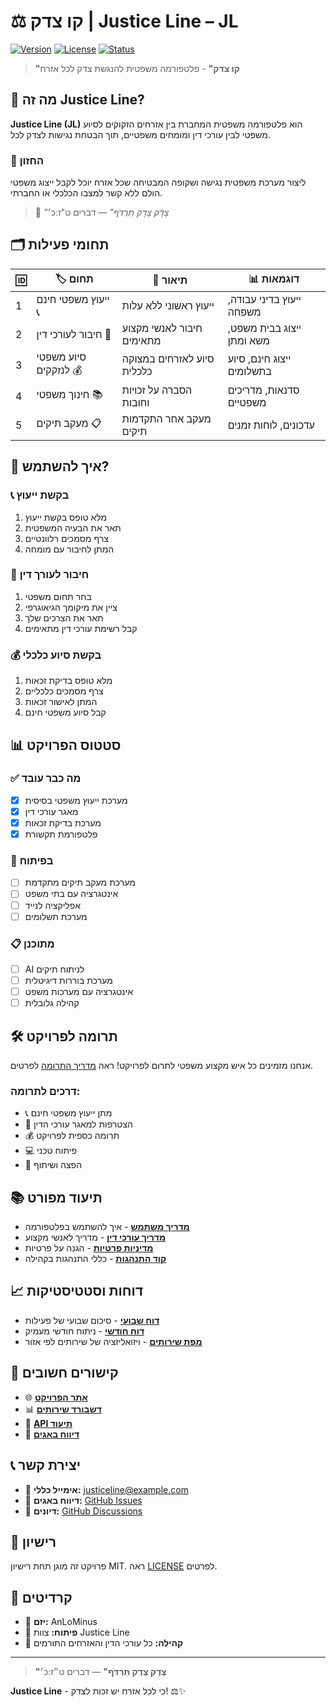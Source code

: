 # ⚖️ קו צדק | **Justice Line – JL**

[![Version](https://img.shields.io/badge/version-0.1.0-blue.svg)](https://github.com/AnLoMinus/JusticeLine)
[![License](https://img.shields.io/badge/license-MIT-green.svg)](LICENSE)
[![Status](https://img.shields.io/badge/status-MVP%20Development-orange.svg)](https://github.com/AnLoMinus/JusticeLine)

> **"קו צדק"** - פלטפורמה משפטית להנגשת צדק לכל אזרח

## 🎯 מה זה Justice Line?

**Justice Line (JL)** הוא פלטפורמה משפטית המחברת בין אזרחים הזקוקים לסיוע משפטי לבין עורכי דין ומומחים משפטיים, תוך הבטחת נגישות לצדק לכל.

### 🧭 החזון
ליצור מערכת משפטית נגישה ושקופה המבטיחה שכל אזרח יוכל לקבל ייצוג משפטי הולם ללא קשר למצבו הכלכלי או החברתי.

> 📜 _"צֶדֶק צֶדֶק תִּרְדֹּף"_ — דברים ט"ז:כ׳

## 🗂️ תחומי פעילות

| 🆔 | 🏷️ תחום | 📝 תיאור | 📊 דוגמאות |
|---|---|---|---|
| 1 | ייעוץ משפטי חינם 📞 | ייעוץ ראשוני ללא עלות | ייעוץ בדיני עבודה, משפחה |
| 2 | חיבור לעורכי דין 🤝 | חיבור לאנשי מקצוע מתאימים | ייצוג בבית משפט, משא ומתן |
| 3 | סיוע משפטי לנזקקים 💰 | סיוע לאזרחים במצוקה כלכלית | ייצוג חינם, סיוע בתשלומים |
| 4 | חינוך משפטי 📚 | הסברה על זכויות וחובות | סדנאות, מדריכים משפטיים |
| 5 | מעקב תיקים 📋 | מעקב אחר התקדמות תיקים | עדכונים, לוחות זמנים |

## 🚀 איך להשתמש?

### 📞 בקשת ייעוץ
1. מלא טופס בקשת ייעוץ
2. תאר את הבעיה המשפטית
3. צרף מסמכים רלוונטיים
4. המתן לחיבור עם מומחה

### 🤝 חיבור לעורך דין
1. בחר תחום משפטי
2. ציין את מיקומך הגיאוגרפי
3. תאר את הצרכים שלך
4. קבל רשימת עורכי דין מתאימים

### 💰 בקשת סיוע כלכלי
1. מלא טופס בדיקת זכאות
2. צרף מסמכים כלכליים
3. המתן לאישור זכאות
4. קבל סיוע משפטי חינם

## 📊 סטטוס הפרויקט

### ✅ מה כבר עובד
- [x] מערכת ייעוץ משפטי בסיסית
- [x] מאגר עורכי דין
- [x] מערכת בדיקת זכאות
- [x] פלטפורמת תקשורת

### 🚧 בפיתוח
- [ ] מערכת מעקב תיקים מתקדמת
- [ ] אינטגרציה עם בתי משפט
- [ ] אפליקציה לנייד
- [ ] מערכת תשלומים

### 📋 מתוכנן
- [ ] AI לניתוח תיקים
- [ ] מערכת בוררות דיגיטלית
- [ ] אינטגרציה עם מערכות משפט
- [ ] קהילה גלובלית

## 🛠️ תרומה לפרויקט

אנחנו מזמינים כל איש מקצוע משפטי לתרום לפרויקט! ראה [מדריך התרומה](CONTRIBUTING.md) לפרטים.

### דרכים לתרומה:
- 📞 מתן ייעוץ משפטי חינם
- 🤝 הצטרפות למאגר עורכי הדין
- 💰 תרומה כספית לפרויקט
- 💻 פיתוח טכני
- 📢 הפצה ושיתוף

## 📚 תיעוד מפורט

- [**מדריך משתמש**](docs/user-guide.md) - איך להשתמש בפלטפורמה
- [**מדריך עורכי דין**](docs/lawyer-guide.md) - מדריך לאנשי מקצוע
- [**מדיניות פרטיות**](docs/privacy-policy.md) - הגנה על פרטיות
- [**קוד התנהגות**](CODE_OF_CONDUCT.md) - כללי התנהגות בקהילה

## 📈 דוחות וסטטיסטיקות

- [**דוח שבועי**](reports/weekly/) - סיכום שבועי של פעילות
- [**דוח חודשי**](reports/monthly/) - ניתוח חודשי מעמיק
- [**מפת שירותים**](web/services-map.html) - ויזואליזציה של שירותים לפי אזור

## 🔗 קישורים חשובים

- 🌐 [**אתר הפרויקט**](https://anlominus.github.io/JusticeLine/)
- 📊 [**דשבורד שירותים**](web/dashboard.html)
- 📱 [**API תיעוד**](docs/api.md)
- 🐛 [**דיווח באגים**](https://github.com/AnLoMinus/JusticeLine/issues/new?template=bug_report.md)

## 📞 יצירת קשר

- 📧 **אימייל כללי:** justiceline@example.com
- 🐛 **דיווח באגים:** [GitHub Issues](https://github.com/AnLoMinus/JusticeLine/issues)
- 💬 **דיונים:** [GitHub Discussions](https://github.com/AnLoMinus/JusticeLine/discussions)

## 📜 רישיון

פרויקט זה מוגן תחת רישיון MIT. ראה [LICENSE](LICENSE) לפרטים.

## 🙏 קרדיטים

- 👑 **יזם:** AnLoMinus
- 🧰 **פיתוח:** צוות Justice Line
- 🤝 **קהילה:** כל עורכי הדין והאזרחים התורמים

---

> **"צֶדֶק צֶדֶק תִּרְדֹּף"** — דברים ט״ז:כ׳

**Justice Line** - כי לכל אזרח יש זכות לצדק! ⚖️✨
